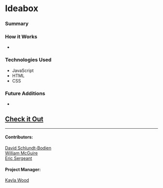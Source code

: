 # Ideabox

### Summary

### How it Works
- 
### Technologies Used
- JavaScript
- HTML
- CSS

### Future Additions
- 

## [Check it Out](https://davidschlundtbodien.github.io/ideabox/)
***************************************
#### Contributors:
[David Schlundt-Bodien](https://github.com/Davidschlundtbodien")
<br>
[William McGuire](https://github.com/wmcguire18")
<br>
[Eric Sergeant](https://github.com/EricSergeant")

#### Project Manager:
[Kayla Wood](https://github.com/kaylaewood")
